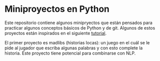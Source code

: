 # Miniproyectos en Python

Este repositorio contiene algunos minipryectos que están pensados para practicar algunos conceptos básicos de Python y de git.
Algunos de estos proyectos están inspirados en el siguiente [tutorial](https://youtu.be/tWnyBD2src0).

El primer proyecto es madlibs (historias locas): un juego en el cuál se le pide al jugador que escriba algunas palabras y con esto complete la historia.
Este proyecto tiene potencial para combinarse con NLP.

